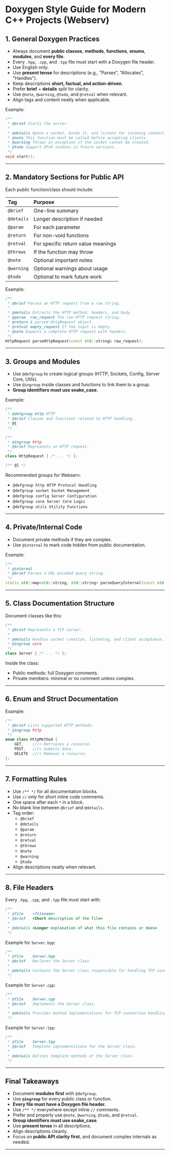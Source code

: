 # Doxygen Style Guide for Modern C++ Projects (Webserv)

## 1. General Doxygen Practices

- Always document **public classes**, **methods**, **functions**, **enums**, **modules**, and **every file**.
- Every `.hpp`, `.cpp`, and `.tpp` file must start with a Doxygen file header.
- Use English only.
- Use **present tense** for descriptions (e.g., "Parses", "Allocates", "Handles").
- Keep descriptions **short, factual, and action-driven**.
- Prefer **brief** + **details** split for clarity.
- Use `@note`, `@warning`, `@todo`, and `@retval` when relevant.
- Align tags and content neatly when applicable.

Example:

```cpp
/**
 * @brief Starts the server.
 *
 * @details Opens a socket, binds it, and listens for incoming connections.
 * @note This function must be called before accepting clients.
 * @warning Throws an exception if the socket cannot be created.
 * @todo Support IPv6 sockets in future versions.
 */
void start();
```

---

## 2. Mandatory Sections for Public API

Each public function/class should include:

| Tag        | Purpose                         |
|:-----------|:---------------------------------|
| `@brief`   | One-line summary                 |
| `@details` | Longer description if needed     |
| `@param`   | For each parameter               |
| `@return`  | For non-void functions            |
| `@retval`  | For specific return value meanings|
| `@throws`  | If the function may throw         |
| `@note`    | Optional important notes         |
| `@warning` | Optional warnings about usage     |
| `@todo`    | Optional to mark future work      |

Example:

```cpp
/**
 * @brief Parses an HTTP request from a raw string.
 *
 * @details Extracts the HTTP method, headers, and body.
 * @param  raw_request The raw HTTP request string.
 * @return A parsed HttpRequest object.
 * @retval empty_request If the input is empty.
 * @note Expects a complete HTTP request with headers.
 */
HttpRequest parseHttpRequest(const std::string& raw_request);
```

---

## 3. Groups and Modules

- Use `@defgroup` to create logical groups (HTTP, Sockets, Config, Server Core, Utils).
- Use `@ingroup` inside classes and functions to link them to a group.
- **Group identifiers must use snake_case.**

Example:

```cpp
/**
 * @defgroup http HTTP
 * @brief Classes and functions related to HTTP handling.
 * @{ 
 */

/**
 * @ingroup http
 * @brief Represents an HTTP request.
 */
class HttpRequest { /* ... */ };

/** @} */
```

Recommended groups for Webserv:

- `@defgroup http HTTP Protocol Handling`
- `@defgroup socket Socket Management`
- `@defgroup config Server Configuration`
- `@defgroup core Server Core Logic`
- `@defgroup utils Utility Functions`

---

## 4. Private/Internal Code

- Document private methods if they are complex.
- Use `@internal` to mark code hidden from public documentation.

Example:

```cpp
/**
 * @internal
 * @brief Parses a URL-encoded query string.
 */
static std::map<std::string, std::string> parseQueryInternal(const std::string& query);
```

---

## 5. Class Documentation Structure

Document classes like this:

```cpp
/**
 * @brief Represents a TCP server.
 *
 * @details Handles socket creation, listening, and client acceptance.
 * @ingroup core
 */
class Server { /* ... */ };
```

Inside the class:

- Public methods: full Doxygen comments.
- Private members: minimal or no comment unless complex.

---

## 6. Enum and Struct Documentation

Example:

```cpp
/**
 * @brief Lists supported HTTP methods.
 * @ingroup http
 */
enum class HttpMethod {
    GET,    ///< Retrieves a resource.
    POST,   ///< Submits data.
    DELETE  ///< Removes a resource.
};
```

---

## 7. Formatting Rules

- Use `/** */` for all documentation blocks.
- Use `//` only for short inline code comments.
- One space after each `*` in a block.
- No blank line between `@brief` and `@details`.
- Tag order:
  - `@brief`
  - `@details`
  - `@param`
  - `@return`
  - `@retval`
  - `@throws`
  - `@note`
  - `@warning`
  - `@todo`
- Align descriptions neatly when relevant.

---

## 8. File Headers

Every `.hpp`, `.cpp`, and `.tpp` file must start with:

```cpp
/**
 * @file    <filename>
 * @brief   <Short description of the file>
 *
 * @details <Longer explanation of what this file contains or does>
 */
```

Example for `Server.hpp`:

```cpp
/**
 * @file    Server.hpp
 * @brief   Declares the Server class.
 *
 * @details Contains the Server class responsible for handling TCP connections.
 */
```

Example for `Server.cpp`:

```cpp
/**
 * @file    Server.cpp
 * @brief   Implements the Server class.
 *
 * @details Provides method implementations for TCP connection handling.
 */
```

Example for `Server.tpp`:

```cpp
/**
 * @file    Server.tpp
 * @brief   Template implementations for the Server class.
 *
 * @details Defines template methods of the Server class.
 */
```

---

## Final Takeaways

- Document **modules first** with `@defgroup`.
- Use **`@ingroup`** for every public class or function.
- **Every file must have a Doxygen file header.**
- Use `/** */` everywhere except inline `//` comments.
- Prefer and properly use `@note`, `@warning`, `@todo`, and `@retval`.
- **Group identifiers must use snake_case**.
- Use **present tense** in all descriptions.
- Align descriptions cleanly.
- Focus on **public API clarity first**, and document complex internals as needed.

---
